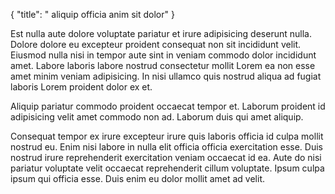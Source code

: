 {
  "title": " aliquip officia anim sit dolor"
}

Est nulla aute dolore voluptate pariatur et irure adipisicing deserunt nulla. Dolore dolore eu excepteur proident consequat non sit incididunt velit. Eiusmod nulla nisi in tempor aute sint in veniam commodo dolor incididunt amet. Labore laboris labore nostrud consectetur mollit Lorem ea non esse amet minim veniam adipisicing. In nisi ullamco quis nostrud aliqua ad fugiat laboris Lorem proident dolor ex et.

Aliquip pariatur commodo proident occaecat tempor et. Laborum proident id adipisicing velit amet commodo non ad. Laborum duis qui amet aliquip.

Consequat tempor ex irure excepteur irure quis laboris officia id culpa mollit nostrud eu. Enim nisi labore in nulla elit officia officia exercitation esse. Duis nostrud irure reprehenderit exercitation veniam occaecat id ea. Aute do nisi pariatur voluptate velit occaecat reprehenderit cillum voluptate. Ipsum culpa ipsum qui officia esse. Duis enim eu dolor mollit amet ad velit.